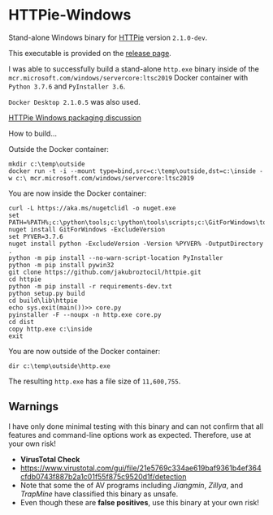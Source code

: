 # HTTPie-Windows
Stand-alone Windows binary for [HTTPie](https://github.com/jakubroztocil/httpie) version `2.1.0-dev`.

This executable is provided on the [release page](https://github.com/jftuga/HTTPie-Windows/releases).

I was able to successfully build a stand-alone `http.exe` binary inside of the `mcr.microsoft.com/windows/servercore:ltsc2019` Docker container 
with `Python 3.7.6` and `PyInstaller 3.6`. 

`Docker Desktop 2.1.0.5` was also used.

[HTTPie Windows packaging discussion](https://github.com/jakubroztocil/httpie/issues/58)

How to build...

Outside the Docker container:

    mkdir c:\temp\outside
    docker run -t -i --mount type=bind,src=c:\temp\outside,dst=c:\inside -w c:\ mcr.microsoft.com/windows/servercore:ltsc2019

You are now inside the Docker container:

    curl -L https://aka.ms/nugetclidl -o nuget.exe
    set PATH=%PATH%;c:\python\tools;c:\python\tools\scripts;c:\GitForWindows\tools\cmd
    nuget install GitForWindows -ExcludeVersion
    set PYVER=3.7.6
    nuget install python -ExcludeVersion -Version %PYVER% -OutputDirectory .
    python -m pip install --no-warn-script-location PyInstaller
    python -m pip install pywin32
    git clone https://github.com/jakubroztocil/httpie.git
    cd httpie
    python -m pip install -r requirements-dev.txt
    python setup.py build
    cd build\lib\httpie
    echo sys.exit(main())>> core.py
    pyinstaller -F --noupx -n http.exe core.py
    cd dist
    copy http.exe c:\inside
    exit

You are now outside of the Docker container:

    dir c:\temp\outside\http.exe

The resulting `http.exe` has a file size of `11,600,755`. 

## Warnings

I have only done minimal testing with this binary and can not confirm that all features and command-line options work as expected. Therefore, use at your own risk!

* **VirusTotal Check**
* https://www.virustotal.com/gui/file/21e5769c334ae619baf9361b4ef364cfdb0743f887b2a1c01f55f875c9520d1f/detection
* Note that some the of AV programs including *Jiangmin*, *Zillya*, and *TrapMine* have classified this binary as unsafe.
* Even though these are **false positives**, use this binary at your own risk!
